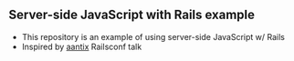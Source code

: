 ## Server-side JavaScript with Rails example
- This repository is an example of using server-side JavaScript w/ Rails
- Inspired by [aantix](http://github.com/aantix) Railsconf talk
